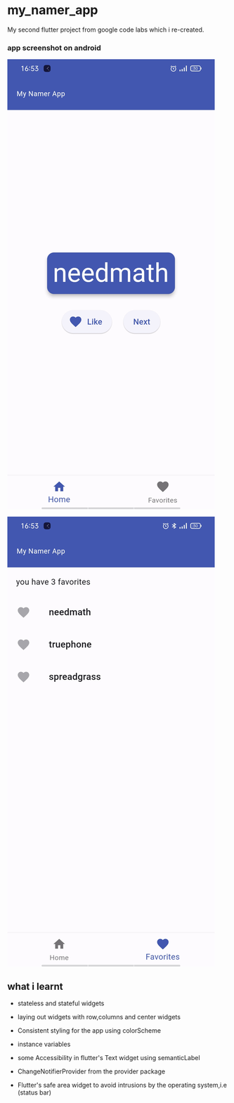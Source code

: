 # my_namer_app

My second flutter project from google code labs which i re-created.


### app screenshot on android

![](Preview/app1.jpg)

![](Preview/app.jpg)

## what i learnt

- stateless and stateful widgets

- laying out widgets with row,columns and center widgets

- Consistent styling for the app using colorScheme

- instance variables

- some Accessibility in flutter's Text widget using semanticLabel

- ChangeNotifierProvider from the provider package

- Flutter's safe area widget to avoid intrusions by the operating system,i.e (status bar)
